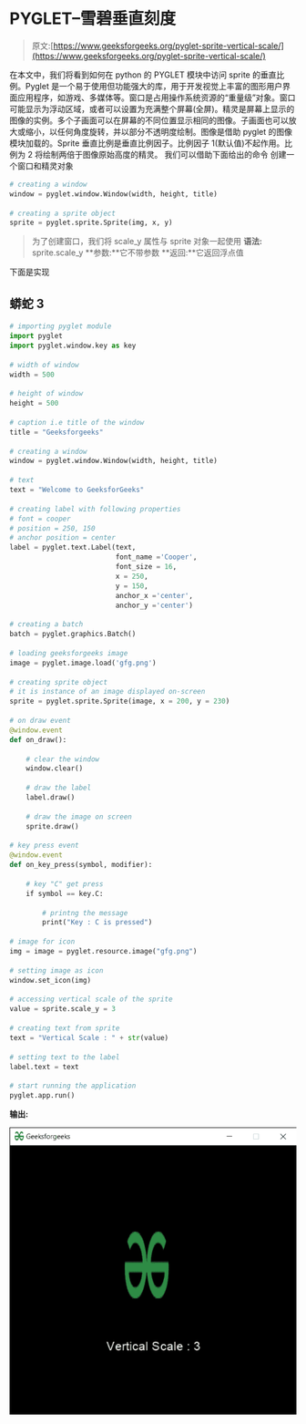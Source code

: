 # PYGLET–雪碧垂直刻度

> 原文:[https://www.geeksforgeeks.org/pyglet-sprite-vertical-scale/](https://www.geeksforgeeks.org/pyglet-sprite-vertical-scale/)

在本文中，我们将看到如何在 python 的 PYGLET 模块中访问 sprite 的垂直比例。Pyglet 是一个易于使用但功能强大的库，用于开发视觉上丰富的图形用户界面应用程序，如游戏、多媒体等。窗口是占用操作系统资源的“重量级”对象。窗口可能显示为浮动区域，或者可以设置为充满整个屏幕(全屏)。精灵是屏幕上显示的图像的实例。多个子画面可以在屏幕的不同位置显示相同的图像。子画面也可以放大或缩小，以任何角度旋转，并以部分不透明度绘制。图像是借助 pyglet 的图像模块加载的。Sprite 垂直比例是垂直比例因子。比例因子 1(默认值)不起作用。比例为 2 将绘制两倍于图像原始高度的精灵。
我们可以借助下面给出的命令
创建一个窗口和精灵对象

```py
# creating a window
window = pyglet.window.Window(width, height, title)

# creating a sprite object
sprite = pyglet.sprite.Sprite(img, x, y)

```

> 为了创建窗口，我们将 scale_y 属性与 sprite 对象一起使用
> **语法:** sprite.scale_y
> **参数:**它不带参数
> **返回:**它返回浮点值

下面是实现

## 蟒蛇 3

```py
# importing pyglet module
import pyglet
import pyglet.window.key as key

# width of window
width = 500

# height of window
height = 500

# caption i.e title of the window
title = "Geeksforgeeks"

# creating a window
window = pyglet.window.Window(width, height, title)

# text 
text = "Welcome to GeeksforGeeks"

# creating label with following properties
# font = cooper
# position = 250, 150
# anchor position = center
label = pyglet.text.Label(text,
                          font_name ='Cooper',
                          font_size = 16,
                          x = 250, 
                          y = 150,
                          anchor_x ='center', 
                          anchor_y ='center')

# creating a batch
batch = pyglet.graphics.Batch()

# loading geeksforgeeks image
image = pyglet.image.load('gfg.png')

# creating sprite object
# it is instance of an image displayed on-screen
sprite = pyglet.sprite.Sprite(image, x = 200, y = 230)

# on draw event
@window.event
def on_draw():

    # clear the window
    window.clear()

    # draw the label
    label.draw()

    # draw the image on screen
    sprite.draw()

# key press event    
@window.event
def on_key_press(symbol, modifier):

    # key "C" get press
    if symbol == key.C:

        # printng the message
        print("Key : C is pressed")

# image for icon
img = image = pyglet.resource.image("gfg.png")

# setting image as icon
window.set_icon(img)

# accessing vertical scale of the sprite
value = sprite.scale_y = 3

# creating text from sprite
text = "Vertical Scale : " + str(value)

# setting text to the label
label.text = text

# start running the application
pyglet.app.run()
```

**输出:**

![](img/b63a532cae4928be2fe2afdffd12f89a.png)